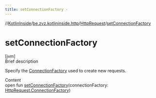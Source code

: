 ```yaml
---
title: setConnectionFactory -
---
```

//[KotlinInside](../../index.md)/[be.zvz.kotlininside.http](../index.md)/[HttpRequest](index.md)/[setConnectionFactory](set-connection-factory.md)



# setConnectionFactory  
[jvm]  
Brief description  


Specify the [ConnectionFactory](-connection-factory/index.md) used to create new requests.

  
Content  
open fun [setConnectionFactory](set-connection-factory.md)(connectionFactory: [HttpRequest.ConnectionFactory](-connection-factory/index.md))  



